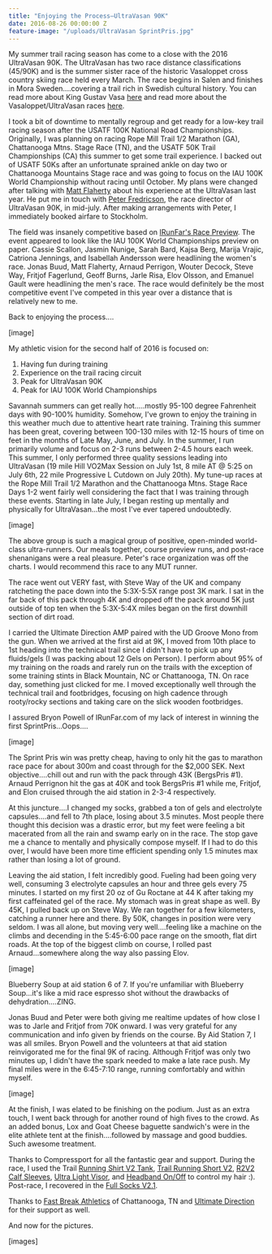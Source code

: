 ```yaml
---
title: "Enjoying the Process—UltraVasan 90K"
date: 2016-08-26 00:00:00 Z
feature-image: "/uploads/UltraVasan SprintPris.jpg"
---
```


My summer trail racing season has come to a close with the 2016 UltraVasan 90K.  The UltraVasan has two race distance classifications (45/90K) and is the summer sister race of the historic Vasaloppet cross country skiing race held every March.  The race begins in Salen and finishes in Mora Sweden....covering a trail rich in Swedish cultural history.  You can read more about King Gustav Vasa [here](https://en.wikipedia.org/wiki/Gustav_I_of_Sweden) and read more about the Vasaloppet/UltraVasan races [here](http://www.vasaloppet.se/en/).

I took a bit of downtime to mentally regroup and get ready for a low-key trail racing season after the USATF 100K National Road Championships.  Originally, I was planning on racing Rope Mill Trail 1/2 Marathon (GA), Chattanooga Mtns. Stage Race (TN), and the USATF 50K Trail Championships (CA) this summer to get some trail experience.  I backed out of USATF 50Ks after an unfortunate sprained ankle on day two or Chattanooga Mountains Stage race and was going to focus on the IAU 100K World Championship without racing until October.  My plans were changed after talking with [Matt Flaherty](http://www.runflaherty.com/) about his experience at the UltraVasan last year.  He put me in touch with  [Peter Fredricson](https://www.facebook.com/peter.fredricson.1?hc_location=ufi), the race director of UltraVasan 90K, in mid-july.  After making arrangements with Peter, I immediately booked airfare to Stockholm.

The field was insanely competitive based on [IRunFar's Race Preview](http://www.irunfar.com/2016/08/2016-ultravasan-preview.html).  The event appeared to look like the IAU 100K World Championships preview on paper.  Cassie Scallon, Jasmin Nunige, Sarah Bard, Kajsa Berg, Marija Vrajic, Catriona Jennings, and Isabellah Andersson were headlining the women's race.  Jonas Buud, Matt Flaherty, Arnaud Perrigon, Wouter Decock, Steve Way, Fritjof Fagerlund, Geoff Burns, Jarle Risa, Elov Olsson, and Emanuel Gault were headlining the men's race.  The race would definitely be the most competitive event I've competed in this year over a distance that is relatively new to me.

Back to enjoying the process....

[image]

My athletic vision for the second half of 2016 is focused on:

1.  Having fun during training
2.  Experience on the trail racing circuit
3.  Peak for UltraVasan 90K
4.  Peak for IAU 100K World Championships

Savannah summers can get really hot.....mostly 95-100 degree Fahrenheit days with 90-100% humidity.  Somehow, I've grown to enjoy the training in this weather much due to attentive heart rate training.  Training this summer has been great, covering between 100-130 miles with 12-15 hours of time on feet in the months of Late May, June, and July.  In the summer, I run primarily volume and focus on 2-3 runs between 2-4.5 hours each week.  This summer, I only performed three quality sessions leading into UltraVasan (19 mile Hill VO2Max Session on July 1st, 8 mile AT @ 5:25 on July 6th, 22 mile Progressive L Cutdown on July 20th).  My tune-up races at the Rope Mill Trail 1/2 Marathon and the Chattanooga Mtns. Stage Race Days 1-2 went fairly well considering the fact that I was training through these events.  Starting in late July, I began resting up mentally and physically for UltraVasan...the most I've ever tapered undoubtedly.

[image]

The above group is such a magical group of positive, open-minded world-class ultra-runners.  Our meals together, course preview runs, and post-race shenanigans were a real pleasure.  Peter's race organization was off the charts.  I would recommend this race to any MUT runner.

The race went out VERY fast, with Steve Way of the UK and company ratcheting the pace down into the 5:3X-5:5X range post 3K mark.  I sat in the far back of this pack through 4K and dropped off the pack around 5K just outside of top ten when the 5:3X-5:4X miles began on the first downhill section of dirt road.

I carried the Ultimate Direction AMP paired with the UD Groove Mono from the gun.  When we arrived at the first aid at 9K, I moved from 10th place to 1st heading into the technical trail since I didn't have to pick up any fluids/gels (I was packing about 12 Gels on Person).  I perform about 95% of my training on the roads and rarely run on the trails with the exception of some training stints in Black Mountain, NC or Chattanooga, TN.  On race day, something just clicked for me.  I moved exceptionally well through the technical trail and footbridges, focusing on high cadence through rooty/rocky sections and taking care on the slick wooden footbridges.

I assured Bryon Powell of IRunFar.com of my lack of interest in winning the first SprintPris...Oops....

[image]

The Sprint Pris win was pretty cheap, having to only hit the gas to marathon race pace for about 300m and coast through for the $2,000 SEK.  Next objective....chill out and run with the pack through 43K (BergsPris #1).  Arnaud Perrignon hit the gas at 40K and took BergsPris #1 while me, Fritjof, and Elon cruised through the aid station in 2-3-4 respectively.

At this juncture....I changed my socks, grabbed a ton of gels and electrolyte capsules....and fell to 7th place, losing about 3.5 minutes.  Most people there thought this decision was a drastic error, but my feet were feeling a bit macerated from all the rain and swamp early on in the race.  The stop gave me a chance to mentally and physically compose myself.  If I had to do this over, I would have been more time efficient spending only 1.5 minutes max rather than losing a lot of ground.

Leaving the aid station, I felt incredibly good.  Fueling had been going very well, consuming 3 electrolyte capsules an hour and three gels every 75 minutes.  I started on my first 20 oz of Gu Roctane at 44 K after taking my first caffeinated gel of the race.  My stomach was in great shape as well.  By 45K, I pulled back up on Steve Way.  We ran together for a few kilometers, catching a runner here and there.  By 50K, changes in position were very seldom.  I was all alone, but moving very well....feeling like a machine on the climbs and decending in the 5:45-6:00 pace range on the smooth, flat dirt roads.  At the top of the biggest climb on course, I rolled past Arnaud...somewhere along the way also passing Elov.

[image]

Blueberry Soup at aid station 6 of 7.  If you're unfamiliar with Blueberry Soup...it's like a mid race espresso shot without the drawbacks of dehydration....ZING.

Jonas Buud and Peter were both giving me realtime updates of how close I was to Jarle and Fritjof from 70K onward.  I was very grateful for any communication and info given by friends on the course.  By Aid Station 7, I was all smiles.   Bryon Powell and the volunteers at that aid station reinvigorated me for the final 9K of racing.  Although Fritjof was only two minutes up, I didn't have the spark needed to make a late race push.  My final miles were in the 6:45-7:10 range, running comfortably and within myself.

[image]

At the finish, I was elated to be finishing on the podium.  Just as an extra touch, I went back through for another round of high fives to the crowd.  As an added bonus, Lox and Goat Cheese baguette sandwich's were in the elite athlete tent at the finish....followed by massage and good buddies.  Such awesome treatment.

Thanks to Compressport for all the fantastic gear and support.  During the race, I used the Trail [Running Shirt V2 Tank](http://www.compressport.com/product_detail/trail-shirttank-v2/?id_cat=22), [Trail Running Short V2](http://www.compressport.com/product_detail/trail-running-short-v2/?id_cat=22), [R2V2 Calf Sleeves](http://www.compressport.com/eshop/en/home/172-r2-v2.html), [Ultra Light Visor](http://www.compressport.com/product_detail/compressport-ultra-light-visor/?id_cat=22), and [Headband On/Off](http://www.compressport.com/eshop/en/home/59-headband-onoff.html) to control my hair :).  Post-race, I recovered in the [Full Socks V2.1](http://www.compressport.com/eshop/en/home/57-full-socks-v21.html).

Thanks to [Fast Break Athletics](http://www.fastbreakathletics.com/) of Chattanooga, TN and [Ultimate Direction](http://ultimatedirection.com/) for their support as well.

And now for the pictures.

[images]
